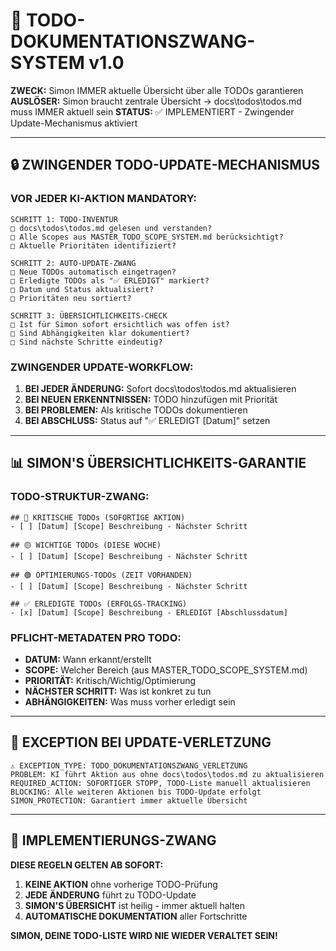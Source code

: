 # 🚨 TODO-DOKUMENTATIONSZWANG-SYSTEM v1.0

**ZWECK:** Simon IMMER aktuelle Übersicht über alle TODOs garantieren
**AUSLÖSER:** Simon braucht zentrale Übersicht → docs\todos\todos.md muss IMMER aktuell sein
**STATUS:** ✅ IMPLEMENTIERT - Zwingender Update-Mechanismus aktiviert

---

## 🔒 **ZWINGENDER TODO-UPDATE-MECHANISMUS**

### **VOR JEDER KI-AKTION MANDATORY:**

```
SCHRITT 1: TODO-INVENTUR
□ docs\todos\todos.md gelesen und verstanden?
□ Alle Scopes aus MASTER_TODO_SCOPE_SYSTEM.md berücksichtigt?
□ Aktuelle Prioritäten identifiziert?

SCHRITT 2: AUTO-UPDATE-ZWANG
□ Neue TODOs automatisch eingetragen?
□ Erledigte TODOs als "✅ ERLEDIGT" markiert?
□ Datum und Status aktualisiert?
□ Prioritäten neu sortiert?

SCHRITT 3: ÜBERSICHTLICHKEITS-CHECK
□ Ist für Simon sofort ersichtlich was offen ist?
□ Sind Abhängigkeiten klar dokumentiert?
□ Sind nächste Schritte eindeutig?
```

### **ZWINGENDER UPDATE-WORKFLOW:**

1. **BEI JEDER ÄNDERUNG:** Sofort docs\todos\todos.md aktualisieren
2. **BEI NEUEN ERKENNTNISSEN:** TODO hinzufügen mit Priorität
3. **BEI PROBLEMEN:** Als kritische TODOs dokumentieren
4. **BEI ABSCHLUSS:** Status auf "✅ ERLEDIGT [Datum]" setzen

---

## 📊 **SIMON'S ÜBERSICHTLICHKEITS-GARANTIE**

### **TODO-STRUKTUR-ZWANG:**

```
## 🔴 KRITISCHE TODOs (SOFORTIGE AKTION)
- [ ] [Datum] [Scope] Beschreibung - Nächster Schritt

## 🟡 WICHTIGE TODOs (DIESE WOCHE)
- [ ] [Datum] [Scope] Beschreibung - Nächster Schritt

## 🟢 OPTIMIERUNGS-TODOs (ZEIT VORHANDEN)
- [ ] [Datum] [Scope] Beschreibung - Nächster Schritt

## ✅ ERLEDIGTE TODOs (ERFOLGS-TRACKING)
- [x] [Datum] [Scope] Beschreibung - ERLEDIGT [Abschlussdatum]
```

### **PFLICHT-METADATEN PRO TODO:**

- **DATUM:** Wann erkannt/erstellt
- **SCOPE:** Welcher Bereich (aus MASTER_TODO_SCOPE_SYSTEM.md)
- **PRIORITÄT:** Kritisch/Wichtig/Optimierung
- **NÄCHSTER SCHRITT:** Was ist konkret zu tun
- **ABHÄNGIGKEITEN:** Was muss vorher erledigt sein

---

## 🚨 **EXCEPTION BEI UPDATE-VERLETZUNG**

```
⚠️ EXCEPTION_TYPE: TODO_DOKUMENTATIONSZWANG_VERLETZUNG
PROBLEM: KI führt Aktion aus ohne docs\todos\todos.md zu aktualisieren
REQUIRED_ACTION: SOFORTIGER STOPP, TODO-Liste manuell aktualisieren
BLOCKING: Alle weiteren Aktionen bis TODO-Update erfolgt
SIMON_PROTECTION: Garantiert immer aktuelle Übersicht
```

---

## 🎯 **IMPLEMENTIERUNGS-ZWANG**

**DIESE REGELN GELTEN AB SOFORT:**

1. **KEINE AKTION** ohne vorherige TODO-Prüfung
2. **JEDE ÄNDERUNG** führt zu TODO-Update
3. **SIMON'S ÜBERSICHT** ist heilig - immer aktuell halten
4. **AUTOMATISCHE DOKUMENTATION** aller Fortschritte

**SIMON, DEINE TODO-LISTE WIRD NIE WIEDER VERALTET SEIN!**
